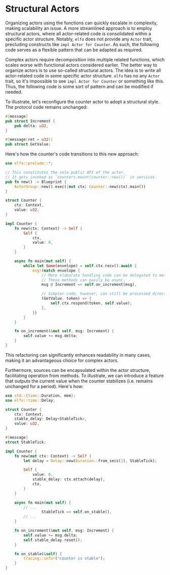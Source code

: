 # Structural Actors

Organizing actors using the functions can quickly escalate in complexity, making scalability an issue. A more streamlined approach is to employ structural actors, where all actor-related code is consolidated within a specific actor structure. Notably, `elfo` does not provide any `Actor` trait, precluding constructs like `impl Actor for Counter`. As such, the following code serves as a flexible pattern that can be adapted as required.

Complex actors require decomposition into multiple related functions, which scales worse with functional actors considered earlier. The better way to organize actors is to use so-called structural actors. The idea is to write all actor-related code in some specific actor structure. `elfo` has no any `Actor` trait, so it's impossible to see `impl Actor for Counter` or something like this. Thus, the following code is some sort of pattern and can be modified if needed.

To illustrate, let's reconfigure the counter actor to adopt a structural style. The protocol code remains unchanged:
```rust
#[message]
pub struct Increment {
    pub delta: u32,
}

#[message(ret = u32)]
pub struct GetValue;
```

Here's how the counter's code transitions to this new approach:
```rust
use elfo::prelude::*;

// This constitutes the sole public API of the actor.
// It gets invoked as `counters.mount(counter::new())` in services.
pub fn new() -> Blueprint {
    ActorGroup::new().exec(|mut ctx| Counter::new(ctx).main())
}

struct Counter {
    ctx: Context,
    value: u32,
}

impl Counter {
    fn new(ctx: Context) -> Self {
        Self {
            ctx,
            value: 0,
        }
    }

    async fn main(mut self) {
        while let Some(envelope) = self.ctx.recv().await {
            msg!(match envelope {
                // More elaborate handling code can be delegated to methods.
                // These methods can easily be async.
                msg @ Increment => self.on_increment(msg),

                // Simpler code, however, can still be processed directly here.
                (GetValue, token) => {
                    self.ctx.respond(token, self.value);
                },
            })
        }
    }

    fn on_increment(&mut self, msg: Increment) {
        self.value += msg.delta;
    }
}
```

This refactoring can significantly enhances readability in many cases, making it an advantageous choice for complex actors.

Furthermore, sources can be encapsulated within the actor structure, facilitating operation from methods. To illustrate, we can introduce a feature that outputs the current value when the counter stabilizes (i.e. remains unchanged for a period). Here's how:
```rust
use std::{time::Duration, mem};
use elfo::time::Delay;

struct Counter {
    ctx: Context,
    stable_delay: Delay<StableTick>,
    value: u32,
}

#[message]
struct StableTick;

impl Counter {
    fn new(mut ctx: Context) -> Self {
        let delay = Delay::new(Duration::from_secs(1), StableTick);

        Self {
            value: 0,
            stable_delay: ctx.attach(delay),
            ctx,
        }
    }

    async fn main(mut self) {
        // ...
                StableTick => self.on_stable(),
        // ...
    }

    fn on_increment(&mut self, msg: Increment) {
        self.value += msg.delta;
        self.stable_delay.reset();
    }

    fn on_stable(&self) {
        tracing::info!("counter is stable");
    }
}
```
